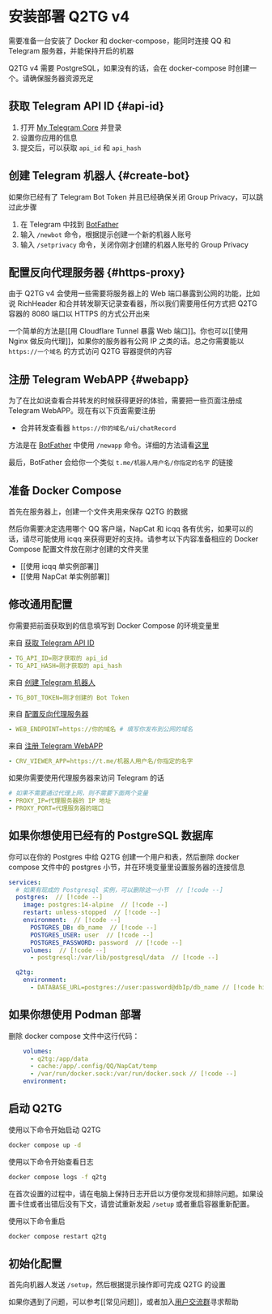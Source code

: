 # 安装部署 Q2TG v4

需要准备一台安装了 Docker 和 docker-compose，能同时连接 QQ 和 Telegram 服务器，并能保持开启的机器

Q2TG v4 需要 PostgreSQL，如果没有的话，会在 docker-compose 时创建一个。请确保服务器资源充足
## 获取 Telegram API ID {#api-id}

1. 打开 [My Telegram Core](https://my.telegram.org/apps) 并登录
2. 设置你应用的信息
3. 提交后，可以获取 `api_id` 和 `api_hash`
## 创建 Telegram 机器人 {#create-bot}

如果你已经有了 Telegram Bot Token 并且已经确保关闭 Group Privacy，可以跳过此步骤

1. 在 Telegram 中找到 [BotFather](https://t.me/botfather)
2. 输入 `/newbot` 命令，根据提示创建一个新的机器人账号
3. 输入 `/setprivacy` 命令，关闭你刚才创建的机器人账号的 Group Privacy
## 配置反向代理服务器 {#https-proxy}

由于 Q2TG v4 会使用一些需要将服务器上的 Web 端口暴露到公网的功能，比如说 RichHeader 和合并转发聊天记录查看器，所以我们需要用任何方式把 Q2TG 容器的 8080 端口以 HTTPS 的方式公开出来

一个简单的方法是[[用 Cloudflare Tunnel 暴露 Web 端口]]。你也可以[[使用 Nginx 做反向代理]]，如果你的服务器有公网 IP 之类的话。总之你需要能以 `https://一个域名` 的方式访问 Q2TG 容器提供的内容
## 注册 Telegram WebAPP {#webapp}

为了在比如说查看合并转发的时候获得更好的体验，需要把一些页面注册成 Telegram WebAPP。现在有以下页面需要注册

- 合并转发查看器 `https://你的域名/ui/chatRecord`

方法是在 [BotFather](https://t.me/botfather) 中使用 `/newapp` 命令。详细的方法请看[这里](https://chatrecord-viewer.pages.dev/?hash=mF85NdkmikaY1Jyw1AXe1723526025742)

最后，BotFather 会给你一个类似 `t.me/机器人用户名/你指定的名字` 的链接
## 准备 Docker Compose

首先在服务器上，创建一个文件夹用来保存 Q2TG 的数据

然后你需要决定选用哪个 QQ 客户端，NapCat 和 icqq 各有优劣，如果可以的话，请尽可能使用 icqq 来获得更好的支持。请参考以下内容准备相应的 Docker Compose 配置文件放在刚才创建的文件夹里

- [[使用 icqq 单实例部署]]
- [[使用 NapCat 单实例部署]]
## 修改通用配置

你需要把前面获取到的信息填写到 Docker Compose 的环境变量里

来自 [获取 Telegram API ID](#api-id)

```yaml
- TG_API_ID=刚才获取的 api_id
- TG_API_HASH=刚才获取的 api_hash
```

来自 [创建 Telegram 机器人](#create-bot)

```yaml
- TG_BOT_TOKEN=刚才创建的 Bot Token
```

来自 [配置反向代理服务器](#https-proxy)

```yaml
- WEB_ENDPOINT=https://你的域名 # 填写你发布到公网的域名
```

来自 [注册 Telegram WebAPP](#webapp)

```yaml
- CRV_VIEWER_APP=https://t.me/机器人用户名/你指定的名字
```

如果你需要使用代理服务器来访问 Telegram 的话

```yaml
# 如果不需要通过代理上网，则不需要下面两个变量
- PROXY_IP=代理服务器的 IP 地址
- PROXY_PORT=代理服务器的端口
```
## 如果你想使用已经有的 PostgreSQL 数据库

你可以在你的 Postgres 中给 Q2TG 创建一个用户和表，然后删除 docker compose 文件中的 postgres 小节，并在环境变量里设置服务器的连接信息

```yaml
services:  
  # 如果有现成的 Postgresql 实例，可以删除这一小节  // [!code --]
  postgres:  // [!code --]
    image: postgres:14-alpine  // [!code --]
    restart: unless-stopped  // [!code --]
    environment:  // [!code --]
      POSTGRES_DB: db_name  // [!code --]
      POSTGRES_USER: user  // [!code --]
      POSTGRES_PASSWORD: password  // [!code --]
    volumes:  // [!code --]
      - postgresql:/var/lib/postgresql/data  // [!code --]

  q2tg:
    environment:
      - DATABASE_URL=postgres://user:password@dbIp/db_name // [!code highlight]
```
## 如果你想使用 Podman 部署

删除 docker compose 文件中这行代码：

```yaml
    volumes:
      - q2tg:/app/data
      - cache:/app/.config/QQ/NapCat/temp
      - /var/run/docker.sock:/var/run/docker.sock // [!code --]
    environment:
```

## 启动 Q2TG

使用以下命令开始启动 Q2TG

```bash
docker compose up -d
```

使用以下命令开始查看日志

```bash
docker compose logs -f q2tg
```

在首次设置的过程中，请在电脑上保持日志开启以方便你发现和排除问题。如果设置卡住或者出错后没有下文，请尝试重新发起 `/setup` 或者重启容器重新配置。

使用以下命令重启

```bash
docker compose restart q2tg
```
## 初始化配置

首先向机器人发送 `/setup`，然后根据提示操作即可完成 Q2TG 的设置

如果你遇到了问题，可以参考[[常见问题]]，或者加入[用户交流群](https://t.me/+XkF-96lLnFU3ZTM1)寻求帮助
